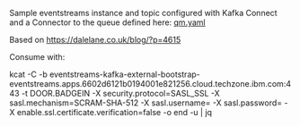 Sample eventstreams instance and topic configured with Kafka Connect and a Connector to the queue defined here: [qm.yaml](../../mq/base/singleinstance-qm/qm.yaml)

Based on https://dalelane.co.uk/blog/?p=4615


Consume with:

kcat -C -b eventstreams-kafka-external-bootstrap-eventstreams.apps.6602d6121b0194001e821256.cloud.techzone.ibm.com:443 -t DOOR.BADGEIN -X security.protocol=SASL_SSL -X sasl.mechanism=SCRAM-SHA-512 -X sasl.username=<username> -X sasl.password=<password>  -X enable.ssl.certificate.verification=false -o end -u | jq
